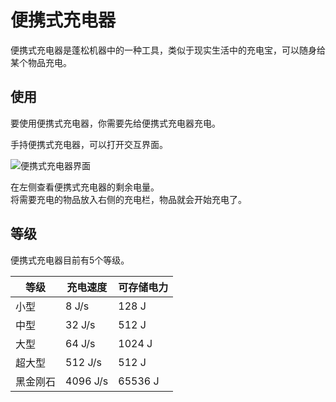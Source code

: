 # 便携式充电器

便携式充电器是蓬松机器中的一种工具，类似于现实生活中的充电宝，可以随身给某个物品充电。

## 使用

要使用便携式充电器，你需要先给便携式充电器充电。

手持便携式充电器，可以打开交互界面。

![便携式充电器界面](https://cdn.jsdelivr.net/gh/SlimefunGuguProject/FluffyMachines-Wiki/images/portable-charger.png ':size=25%')

在左侧查看便携式充电器的剩余电量。  
将需要充电的物品放入右侧的充电栏，物品就会开始充电了。

## 等级

便携式充电器目前有5个等级。

| 等级 | 充电速度 | 可存储电力 |
| ---- | ------ | -------- |
| 小型 | 8 J/s | 128 J |
| 中型 | 32 J/s | 512 J |
| 大型 | 64 J/s | 1024 J |
| 超大型 | 512 J/s | 512 J |
| 黑金刚石 | 4096 J/s | 65536 J |
